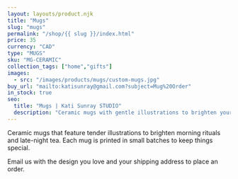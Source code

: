 ```yaml
---
layout: layouts/product.njk
title: "Mugs"
slug: "mugs"
permalink: "/shop/{{ slug }}/index.html"
price: 35
currency: "CAD"
type: "MUGS"
sku: "MG-CERAMIC"
collection_tags: ["home","gifts"]
images:
  - src: "/images/products/mugs/custom-mugs.jpg"
buy_url: "mailto:katisunray@gmail.com?subject=Mug%20Order"
in_stock: true
seo:
  title: "Mugs | Kati Sunray STUDIO"
  description: "Ceramic mugs with gentle illustrations to brighten your daily rituals."
---
```


Ceramic mugs that feature tender illustrations to brighten morning rituals and late-night tea. Each mug is printed in small batches to keep things special.

Email us with the design you love and your shipping address to place an order.

